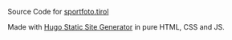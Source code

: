 Source Code for [sportfoto.tirol](sportfoto.tirol)

Made with [Hugo Static Site Generator](https://gohugo.io/) in pure HTML, CSS and JS.
